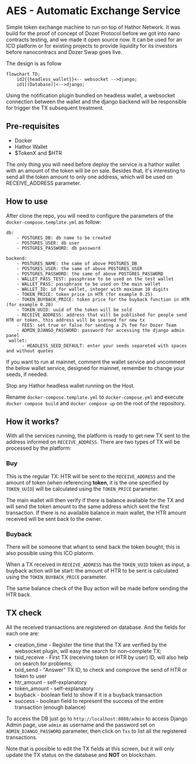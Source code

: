 # AES - Automatic Exchange Service
<!-- We are proud to announce our first open-source project for Hathor ecosystem!  -->
<!-- ## What is it!? -->
<!-- Planned to be used as an ICO platform for projects which are willing to sell their tokens with an automatic solution. -->

Simple token exchange machine to run on top of Hathor Network. It was build for the proof of concept of Dozer Protocol before we got into nano contracts testing, and we made it open source now.
It can be used for an ICO platform  or for existing projects to provide liquidity for its investors before nanocontracs and Dozer Swap goes live.

The design is as follow

```mermaid
flowchart TD;
    id2{{headless_wallet}}<-- websocket -->django;
    id1[(Database)]<-->django;
```

Using the notification plugin bundled on headless wallet, a websocket connection between the wallet and the django backend will be responsible for trigger the TX subsequent treatment.

## Pre-requisites

- Docker
- Hathor Wallet
- $TokenX and $HTR

The only thing you will need before deploy the service is a hathor wallet with an amount of the token will be on sale. Besides that, it's interesting to send all the token amount to only one address, which will be used on RECEIVE_ADDRESS parameter.

## How to use

After clone the repo, you will need to configure the parameters of the `docker-compose.template.yml` as follow:

```
db:
    - POSTGRES_DB: db name to be created
    - POSTGRES_USER: db user
    - POSTGRES_PASSWORD: db password

backend:
    - POSTGRES_NAME: the same of above POSTGRES_DB
    - POSTGRES_USER: the same of above POSTGRES_USER
    - POSTGRES_PASSWORD: the same of above POSTGRES_PASSWORD
    - WALLET_PASS_TEST: passphrase to be used on the test wallet
    - WALLET_PASS: passphrase to be used on the main wallet
    - WALLET_ID: id for wallet, integer with maximum 10 digits
    - TOKEN_PRICE: token price in HTR (for example 0.25)
    - TOKEN_BUYBACK_PRICE: token price for the buyback function in HTR (for example 0.20)
    - TOKEN_UUID: uuid of the token will be sold
    - RECEIVE_ADDRESS: address that will be published for people send HTR or token, this address will be scanned for new tx
    - FEES: set true or false for sending a 2% fee for Dozer Team
    - ADMIN_DJANGO_PASSWORD: password for accessing the django admin panel
 wallet:
      - HEADLESS_SEED_DEFAULT: enter your seeds separeted with spaces and without quotes
```

If you want to run at mainnet, comment the wallet service and uncomment the below wallet service, designed for mainnet, remember to change your seeds, if needed.

Stop any Hathor headless wallet running on the Host.

Rename `docker-compose.template.yml` to `docker-compose.yml` and execute `docker compose build` and `docker compose up` on the root of the repository.


## How it works?

With all the services running, the platform is ready to get new TX sent to the address informed on `RECEIVE_ADDRESS`. There are two types of TX will be processed by the platform:

### Buy

This is the regular TX: HTR will be sent to the `RECEIVE_ADDRESS` and the amount of token (when referencing **token**, it is the one specified by `TOKEN_UUID`) will be calculated using the `TOKEN_PRICE` parameter.

The main wallet will then verify if there is balance available for the TX and will send the token amount to the same address which sent the first transaction. If there is no available balance in main wallet, the HTR amount received will be sent back to the owner.

### Buyback

There will be someone that whant to send back the token bought, this is also possible using this ICO platorm.

When a TX received in `RECEIVE_ADDRESS` has the `TOKEN_UUID` token as input, a buyback action will be start: the amount of HTR to be sent is calculated using the `TOKEN_BUYBACK_PRICE` parameter.

The same balance check of the Buy action will be made before sending the HTR back.

## TX check

All the received transactions are registered on database. And the fields for each one are:

- creation_time - Register the time that the TX are verified by the websocket plugin, will easy the search for non-complete TX;
- txid_receive - First TX (receiving token or HTR by user) ID, will also help on search for problems;
- txid_send - "Answer" TX ID, to check and comprove the send of HTR or token to user
- htr_amount - self-explanatory
- token_amount - self-explanatory
- buyback - boolean field to show if it is a buyback transaction
- success - boolean field to represent the success of the entire transaction (enough balance)

To access the DB just go to `http://localhost:8080/admin` to access Django Admin page, use `admin` as username and the password set on `ADMIN_DJANGO_PASSWORD` parameter, then click on `Txs` to list all the registered transactions.

Note that is possible to edit the TX fields at this screen, but it will only update the TX status on the database and **NOT** on blockchain.
